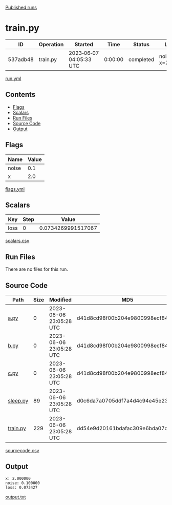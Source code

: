 [Published runs](../README.md)

# train.py

| ID                   | Operation           | Started                  | Time                | Status           | Label                |
| --                   | ---------           | ---------                | ----                | ------           | -----                |
| 537adb48 | train.py | 2023&#8209;06&#8209;07 04:05:33 UTC | 0:00:00 | completed | noise=0.1 x=2.0 |

[run.yml](run.yml)

## Contents

- [Flags](#flags)
- [Scalars](#scalars)
- [Run Files](#run-files)
- [Source Code](#source-code)
- [Output](#output)

## Flags

| Name | Value |
| ---- | ----- |
| noise | 0.1 |
| x | 2.0 |

[flags.yml](flags.yml)
## Scalars

| Key | Step | Value |
| --- | ---- | ----- |
| loss | 0 | 0.0734269991517067 |

[scalars.csv](scalars.csv)
## Run Files

There are no files for this run.
## Source Code

| Path | Size | Modified | MD5 |
| ---- | ---- | -------- | --- |
| [a.py](sourcecode/a.py) | 0 | 2023-06-06 23:05:28 UTC | d41d8cd98f00b204e9800998ecf8427e |
| [b.py](sourcecode/b.py) | 0 | 2023-06-06 23:05:28 UTC | d41d8cd98f00b204e9800998ecf8427e |
| [c.py](sourcecode/c.py) | 0 | 2023-06-06 23:05:28 UTC | d41d8cd98f00b204e9800998ecf8427e |
| [sleep.py](sourcecode/sleep.py) | 89 | 2023-06-06 23:05:28 UTC | d0c6da7a0705ddf7a4d4c94e45e23592 |
| [train.py](sourcecode/train.py) | 229 | 2023-06-06 23:05:28 UTC | dd54e9d20161bdafac309e6bda07c049 |

[sourcecode.csv](sourcecode.csv)
## Output

```
x: 2.000000
noise: 0.100000
loss: 0.073427
```

[output.txt](output.txt)

